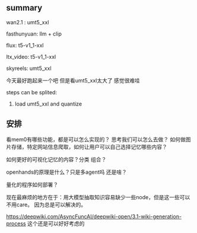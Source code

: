 

## summary

wan2.1 : umt5_xxl


fasthunyuan: llm + clip

flux: t5-v1_1-xxl

ltx_video: t5-v1_1-xxl

skyreels: umt5_xxl

今天最好跑起来一个吧 但是看umt5_xxl太大了 感觉很难哇 

steps can be splited:
1. load umt5_xxl and quantize






## 安排

看mem0有哪些功能，都是可以怎么实现的？ 思考我们可以怎么去做？  如何做图片存储，特定网站信息爬取，如何让用户可以自己选择记忆哪些内容？

如何更好的可视化记忆的内容？分类 组合？


openhands的原理是什么？只是多agent吗 还是啥？



量化的程序如何部署？


现在最麻烦的地方在于：用大模型抽取知识容易缺少一些node，但是这一些可以不用care。 因为总是可以解决的。

https://deepwiki.com/AsyncFuncAI/deepwiki-open/3.1-wiki-generation-process 这个还是可以好好考虑的



